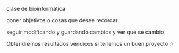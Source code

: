 clase de bioinformatica 

poner objetivos o cosas que desee recordar 

seguir modificando y guardando cambios y ver que se cambio

Obtendremos resultados veridicos si tenemos un buen proyecto :) 

